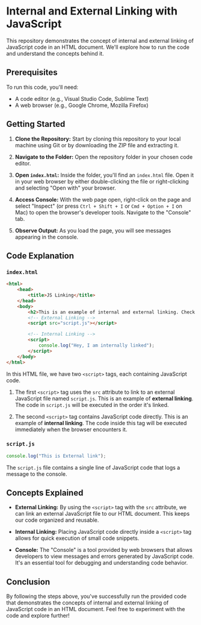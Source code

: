 # Internal and External Linking with JavaScript

This repository demonstrates the concept of internal and external linking of JavaScript code in an HTML document. We'll explore how to run the code and understand the concepts behind it.

## Prerequisites

To run this code, you'll need:

- A code editor (e.g., Visual Studio Code, Sublime Text)
- A web browser (e.g., Google Chrome, Mozilla Firefox)

## Getting Started

1. **Clone the Repository:** Start by cloning this repository to your local machine using Git or by downloading the ZIP file and extracting it.

2. **Navigate to the Folder:** Open the repository folder in your chosen code editor.

3. **Open `index.html`:** Inside the folder, you'll find an `index.html` file. Open it in your web browser by either double-clicking the file or right-clicking and selecting "Open with" your browser.

4. **Access Console:** With the web page open, right-click on the page and select "Inspect" (or press `Ctrl + Shift + I` or `Cmd + Option + I` on Mac) to open the browser's developer tools. Navigate to the "Console" tab.

5. **Observe Output:** As you load the page, you will see messages appearing in the console.

## Code Explanation

### `index.html`

```html
<html>
    <head>
        <title>JS Linking</title>
    </head>
    <body>
        <h2>This is an example of internal and external linking. Check the Console</h2>
        <!-- External Linking -->
        <script src="script.js"></script>

        <!-- Internal Linking -->
        <script>
            console.log("Hey, I am internally linked");
        </script>
    </body>
</html>
```

In this HTML file, we have two `<script>` tags, each containing JavaScript code. 

1. The first `<script>` tag uses the `src` attribute to link to an external JavaScript file named `script.js`. This is an example of **external linking**. The code in `script.js` will be executed in the order it's linked.

2. The second `<script>` tag contains JavaScript code directly. This is an example of **internal linking**. The code inside this tag will be executed immediately when the browser encounters it.

### `script.js`

```javascript
console.log("This is External link");
```

The `script.js` file contains a single line of JavaScript code that logs a message to the console.

## Concepts Explained

- **External Linking:** By using the `<script>` tag with the `src` attribute, we can link an external JavaScript file to our HTML document. This keeps our code organized and reusable.

- **Internal Linking:** Placing JavaScript code directly inside a `<script>` tag allows for quick execution of small code snippets.

- **Console:** The "Console" is a tool provided by web browsers that allows developers to view messages and errors generated by JavaScript code. It's an essential tool for debugging and understanding code behavior.

## Conclusion

By following the steps above, you've successfully run the provided code that demonstrates the concepts of internal and external linking of JavaScript code in an HTML document. Feel free to experiment with the code and explore further!